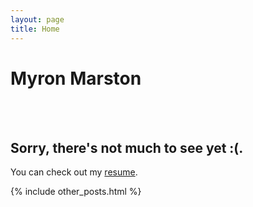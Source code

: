 ```yaml
---
layout: page
title: Home
---
```


# Myron Marston

<br />
<br />

## Sorry, there's not much to see yet :(.

You can check out my [resume](/resume).

{% include other_posts.html %}
